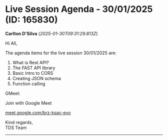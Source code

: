 # Live Session Agenda - 30/01/2025 (ID: 165830)

**Carlton D'Silva** (_2025-01-30T09:31:29.813Z_)

Hi All,

The agenda items for the live session 30/01/2025 are:

  1. What is Rest API?
  2. The FAST API library
  3. Basic Intro to CORS
  4. Creating JSON schema
  5. Function calling



GMeet: 

Join with Google Meet

[meet.google.com/brz-ksac-evo](http://meet.google.com/brz-ksac-evo)

Kind regards,  
TDS Team

---
